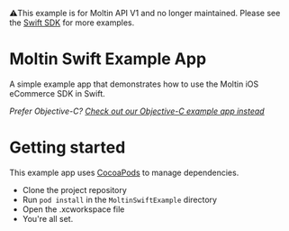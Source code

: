 ⚠️This example is for Moltin API V1 and no longer maintained. Please see the [Swift SDK](https://github.com/moltin/ios-sdk) for more examples.

# Moltin Swift Example App
A simple example app that demonstrates how to use the Moltin iOS eCommerce SDK in Swift.

*Prefer Objective-C? [Check out our Objective-C example app instead](https://github.com/moltin/ios-objc-example)*

# Getting started
This example app uses [CocoaPods](https://guides.cocoapods.org/using/getting-started.html#getting-started) to manage dependencies. 
- Clone the project repository
- Run `pod install` in the `MoltinSwiftExample` directory
- Open the .xcworkspace file
- You're all set.

